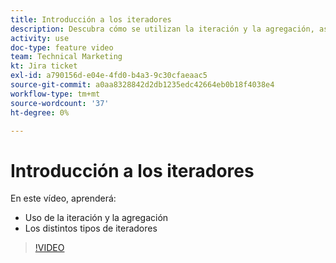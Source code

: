 ```yaml
---
title: Introducción a los iteradores
description: Descubra cómo se utilizan la iteración y la agregación, así como los distintos tipos de iteradores en [!DNL Adobe Workfront Fusion].
activity: use
doc-type: feature video
team: Technical Marketing
kt: Jira ticket
exl-id: a790156d-e04e-4fd0-b4a3-9c30cfaeaac5
source-git-commit: a0aa8328842d2db1235edc42664eb0b18f4038e4
workflow-type: tm+mt
source-wordcount: '37'
ht-degree: 0%

---
```


# Introducción a los iteradores

En este vídeo, aprenderá:

* Uso de la iteración y la agregación
* Los distintos tipos de iteradores

>[!VIDEO](https://video.tv.adobe.com/v/335277/?quality=12)
